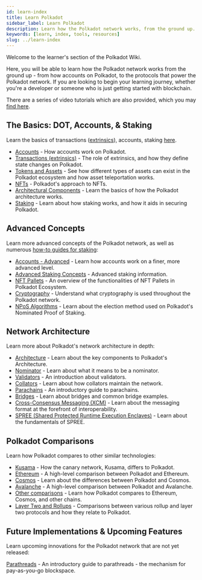 ```yaml
---
id: learn-index
title: Learn Polkadot
sidebar_label: Learn Polkadot
description: Learn how the Polkadot network works, from the ground up.
keywords: [learn, index, tools, resources]
slug: ../learn-index
---
```


Welcome to the learner's section of the Polkadot Wiki.

Here, you will be able to learn how the Polkadot network works from the ground up - from how
accounts on Polkadot, to the protocols that power the Polkadot network. If you are looking to begin
your learning journey, whether you're a developer or someone who is just getting started with
blockchain.

There are a series of video tutorials which are also provided, which you may
[find here](./learn-video-tutorials.md).

## The Basics: DOT, Accounts, & Staking

Learn the basics of transactions ([extrinsics](./learn-extrinsics)), accounts, staking
[here](./learn-accounts).

- [Accounts](./learn-accounts.md) - How accounts work on Polkadot.
- [Transactions (extrinsics)](./learn-extrinsics.md) - The role of extrinsics, and how they define
  state changes on Polkadot.
- [Tokens and Assets](./learn-assets.md) - See how different types of assets can exist in the
  Polkadot ecosystem and how asset teleportation works.
- [NFTs](./learn-nft.md) - Polkadot's approach to NFTs.
- [Architectural Components](./learn-polkadot-host) - Learn the basics of how the Polkadot
  architecture works.
- [Staking](./learn-staking.md) - Learn about how staking works, and how it aids in securing
  Polkadot.

## Advanced Concepts

Learn more advanced concepts of the Polkadot network, as well as numerous
[how-to guides for staking](./learn-staking-guides):

- [Accounts - Advanced](./learn-account-advanced) - Learn how accounts work on a finer, more
  advanced level.
- [Advanced Staking Concepts](./learn-staking-advanced.md) - Advanced staking information.
- [NFT Pallets](./learn-nft-pallets.md) - An overview of the functionalities of NFT Pallets in
  Polkadot Ecosystem.
- [Cryptography](./learn-cryptography.md) - Understand what cryptography is used throughout the
  Polkadot network.
- [NPoS Algorithms](./learn-phragmen) - Learn about the election method used on Polkadot's Nominated
  Proof of Staking.

## Network Architecture

Learn more about Polkadot's network architecture in depth:

- [Architecture](./learn-architecture.md) - Learn about the key components to Polkadot's
  Architecture.
- [Nominator](./learn-nominator.md) - Learn about what it means to be a nominator.
- [Validators](./learn-validator.md) - An introduction about validators.
- [Collators](./learn-collator.md) - Learn about how collators maintain the network.
- [Parachains](./learn-parachains.md) - An introductory guide to parachains.
- [Bridges](./learn-bridges.md) - Learn about bridges and common bridge examples.
- [Cross-Consensus Messaging (XCM)](./learn-xcm.md) - Learn about the messaging format at the
  forefront of interoperability.
- [SPREE (Shared Protected Runtime Execution Enclaves)](./learn-spree.md) - Learn about the
  fundamentals of SPREE.

## Polkadot Comparisons

Learn how Polkadot compares to other similar technologies:

- [Kusama](./learn-comparisons-kusama.md) - How the canary network, Kusama, differs to Polkadot.
- [Ethereum](./learn-comparison-ethereum-2.md) - A high-level comparison between Polkadot and
  Ethereum.
- [Cosmos](./learn-comparisons-cosmos.md) - Learn about the differences between Polkadot and Cosmos.
- [Avalanche](./learn-comparisons-avalanche.md) - A high-level comparison between Polkadot and
  Avalanche.
- [Other comparisons](./learn-comparisons.md) - Learn how Polkadot compares to Ethereum, Cosmos, and
  other chains.
- [Layer Two and Rollups](./learn-comparison-rollups.md) - Comparisons between various rollup and
  layer two protocols and how they relate to Polkadot.

## Future Implementations & Upcoming Features

Learn upcoming innovations for the Polkadot network that are not yet released:

[Parathreads](./learn-parathreads.md) - An introductory guide to parathreads - the mechanism for
pay-as-you-go blockspace.
